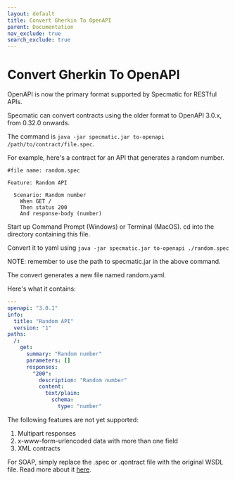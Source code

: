```yaml
---
layout: default
title: Convert Gherkin To OpenAPI
parent: Documentation
nav_exclude: true
search_exclude: true
---
```

Convert Gherkin To OpenAPI
==========================

OpenAPI is now the primary format supported by Specmatic for RESTful APIs.

Specmatic can convert contracts using the older format to OpenAPI 3.0.x, from 0.32.0 onwards.

The command is `java -jar specmatic.jar to-openapi /path/to/contract/file.spec`.

For example, here's a contract for an API that generates a random number.

```gherkin
#file name: random.spec

Feature: Random API

  Scenario: Random number
    When GET /
    Then status 200
    And response-body (number)
```

Start up Command Prompt (Windows) or Terminal (MacOS). cd into the directory containing this file.

Convert it to yaml using `java -jar specmatic.jar to-openapi ./random.spec`

NOTE: remember to use the path to specmatic.jar in the above command.

The convert generates a new file named random.yaml.

Here's what it contains:

```yaml
---
openapi: "3.0.1"
info:
  title: "Random API"
  version: "1"
paths:
  /:
    get:
      summary: "Random number"
      parameters: []
      responses:
        "200":
          description: "Random number"
          content:
            text/plain:
              schema:
                type: "number"
```

The following features are not yet supported:
1. Multipart responses
2. x-www-form-urlencoded data with more than one field
3. XML contracts

For SOAP, simply replace the .spec or .qontract file with the original WSDL file. Read more about it [here](/documentation/authoring_contracts.html#importing-a-wsdl-file).


